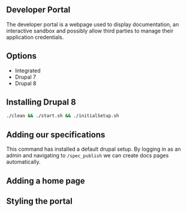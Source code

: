 Developer Portal
---

The developer portal is a webpage used to display documentation, an interactive sandbox and possibly allow third parties to manage their application credentials.

Options
---

- Integrated
- Drupal 7
- Drupal 8

Installing Drupal 8
---

```bash
./clean && ./start.sh && ./initialSetup.sh
```

Adding our specifications
---
This command has installed a default drupal setup. By logging in as an admin and navigating to `/spec_publish` we can create docs pages automatically.

Adding a home page
---

Styling the portal
---

